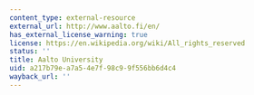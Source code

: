```yaml
---
content_type: external-resource
external_url: http://www.aalto.fi/en/
has_external_license_warning: true
license: https://en.wikipedia.org/wiki/All_rights_reserved
status: ''
title: Aalto University
uid: a217b79e-a7a5-4e7f-98c9-9f556bb6d4c4
wayback_url: ''
---
```

